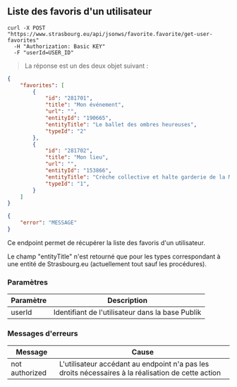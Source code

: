 ## Liste des favoris d'un utilisateur

```shell
curl -X POST "https://www.strasbourg.eu/api/jsonws/favorite.favorite/get-user-favorites"
  -H "Authorization: Basic KEY"  
  -F "userId=USER_ID"
```

> La réponse est un des deux objet suivant :

```json
{
    "favorites": [
        {
            "id": "281701",
            "title": "Mon événement",
            "url": "",
            "entityId": "190665",
            "entityTitle": "Le ballet des ombres heureuses",
            "typeId": "2"
        },
        {
            "id": "281702",
            "title": "Mon lieu",
            "url": "",
            "entityId": "153866",
            "entityTitle": "Crèche collective et halte garderie de la Maison de l’enfance",
            "typeId": "1",
        }
    ]
}
```

```json
{
    "error": "MESSAGE"
}
```

Ce endpoint permet de récupérer la liste des favoris d'un utilisateur.

Le champ "entityTitle" n'est retourné que pour les types correspondant à une entité de Strasbourg.eu (actuellement tout sauf les procédures).

### Paramètres

Paramètre | Description
--------- | -----------
userId | Identifiant de l'utilisateur dans la base Publik

### Messages d'erreurs

Message | Cause
--------|--------
not authorized | L'utilisateur accédant au endpoint n'a pas les droits nécessaires à la réalisation de cette action